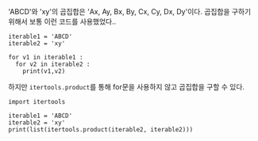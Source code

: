 'ABCD'와 'xy'의 곱집합은 'Ax, Ay, Bx, By, Cx, Cy, Dx, Dy'이다. 
곱집합을 구하기 위해서 보통 이런 코드를 사용했었다..

```
iterable1 = 'ABCD'
iterable2 = 'xy'

for v1 in iterable1 :
  for v2 in iterable2 :
    print(v1,v2)
```

하지만 ```itertools.product```를 통해 for문을 사용하지 않고 곱집합을 구할 수 있다. 

```
import itertools

iterable1 = 'ABCD'
iterable2 = 'xy'
print(list(itertools.product(iterable2, iterable2)))
```
